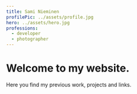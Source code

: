 ```yaml
---
title: Sami Nieminen
profilePic: ../assets/profile.jpg
hero: ../assets/hero.jpg
professions:
  - developer
  - photographer
---
```


# Welcome to my website.

Here you find my previous work, projects and links.